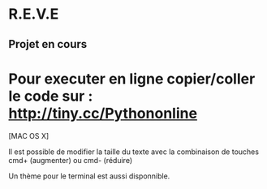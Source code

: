 # R.E.V.E
Projet en cours
---------------
Pour executer en ligne copier/coller le code sur :
http://tiny.cc/Pythononline
=
[MAC OS X]

Il est possible de modifier la taille du texte avec la combinaison de touches cmd+ (augmenter) ou cmd- (réduire)

Un thème pour le terminal est aussi disponnible.

